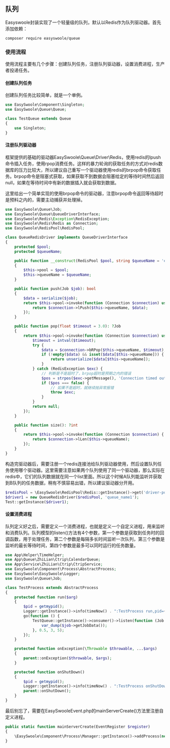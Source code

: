 ## 队列

Easyswoole封装实现了一个轻量级的队列，默认以Redis作为队列驱动器。首先添加依赖：

```shell
composer require easyswoole/queue
```

### 使用流程

使用流程主要有几个步骤：创建队列任务，注册队列驱动器，设置消费进程，生产者投递任务。

#### 创建队列任务

创建队列任务比较简单，就是一个单例。

```php
use EasySwoole\Component\Singleton;
use EasySwoole\Queue\Queue;

class TestQueue extends Queue
{
    use Singleton;
}
```

#### 注册队列驱动器

框架提供的基础的驱动器EasySwoole\Queue\Driver\Redis，使用redis的lpush命令插入任务，使用rpop消费任务。这样的暴力轮询的获取任务的方式对redis数据库的压力比较大，所以建议自己重写一个驱动器使用redis的brpop命令获取任务。brpop命令是阻塞式获取，如果获取不到数据会阻塞给定的等待时间然后返回null，如果在等待时间中有新的数据插入就会获取到数据。

这里给出一个简单实现的使用brpop命令的驱动器，注意brpop命令返回等待超时是预料之内的，需要主动捕获并处理掉。

```php
use EasySwoole\Queue\Job;
use EasySwoole\Queue\QueueDriverInterface;
use EasySwoole\Redis\Exception\RedisException;
use EasySwoole\Redis\Redis as Connection;
use EasySwoole\RedisPool\RedisPool;

class QueueRedisDriver implements QueueDriverInterface
{
    protected $pool;
    protected $queueName;

    public function __construct(RedisPool $pool, string $queueName = 'easy_queue')
    {
        $this->pool = $pool;
        $this->queueName = $queueName;
    }

    public function push(Job $job): bool
    {
        $data = serialize($job);
        return $this->pool->invoke(function (Connection $connection) use ($data) {
            return $connection->lPush($this->queueName, $data);
        });
    }

    public function pop(float $timeout = 3.0): ?Job
    {
        return $this->pool->invoke(function (Connection $connection) use ($timeout) {
            $timeout = intval($timeout);
            try {
                $data = $connection->bRPop($this->queueName, $timeout);
                if (!empty($data) && isset($data[$this->queueName])) {
                    return unserialize($data[$this->queueName]);
                }
            } catch (RedisException $exc) {
                // 判断是不是超时了，brpop超时是预期之内的错误
                $pos = strpos($exc->getMessage(), 'Connection timed out');
                if ($pos === false) {
                    // 如果不是超时，就继续抛异常报错
                    throw $exc;
                }
            }
            return null;
        });
    }

    public function size(): ?int
    {
        return $this->pool->invoke(function (Connection $connection) {
            return $connection->lLen($this->queueName);
        });
    }
}
```

构造完驱动器后，需要注册一个redis连接池给队列驱动器使用，然后设置队列任务使用哪个驱动器。这里需要注意如果两个队列使用了同一个驱动器，那么实际在redis中，它们的队列数据就在同一个list里面。所以这个时候A队列能监听并获取到B队列的任务数据，稍有不慎容易出错，所以建议驱动器分开用。

```php
$redisPool = \EasySwoole\RedisPool\Redis::getInstance()->get('driver-pool');
$driver1 = new QueueRedisDriver($redisPool, 'queue_name1');
Test::getInstance($driver1);
```

#### 设置消费进程

队列定义好之后，需要定义一个消费进程，也就是定义一个自定义进程，用来监听和消费队列。队列模型的listen()方法有4个参数，第一个参数是获取到任务时的回调函数，用于处理任务，第二个参数是每隔多长时间监听一次队列，第三个参数是监听的最长等待时间，第四个参数是最多可以同时运行的任务数量。

```php
use App\Helper\TimeHelper;
use App\Queue\ZhiLian\Ctrip\CalendarQueue;
use App\Service\ZhiLian\Ctrip\CtripService;
use EasySwoole\Component\Process\AbstractProcess;
use EasySwoole\EasySwoole\Logger;
use EasySwoole\Queue\Job;

class TestProcess extends AbstractProcess
{
    protected function run($arg)
    {
        $pid = getmypid();
        Logger::getInstance()->info(timeNow() . ":TestProcess run,pid={$pid}");
        go(function () {
            TestQueue::getInstance()->consumer()->listen(function (Job $job) {
                var_dump($job->getJobData());
            }, 0.5, 3, 5);
        });
    }

    protected function onException(\Throwable $throwable, ...$args)
    {
        parent::onException($throwable, $args);
    }

    protected function onShutDown()
    {
        $pid = getmypid();
        Logger::getInstance()->info(timeNow() . ":TestProcess onShutDown,pid={$pid}");
        parent::onShutDown();
    }
}
```

最后别忘了，需要在EasySwooleEvent.php的mainServerCreate()方法里注册自定义进程。

```php
public static function mainServerCreate(EventRegister $register)
{
    \EasySwoole\Component\Process\Manager::getInstance()->addProcess(new TestProcess());
}
```

